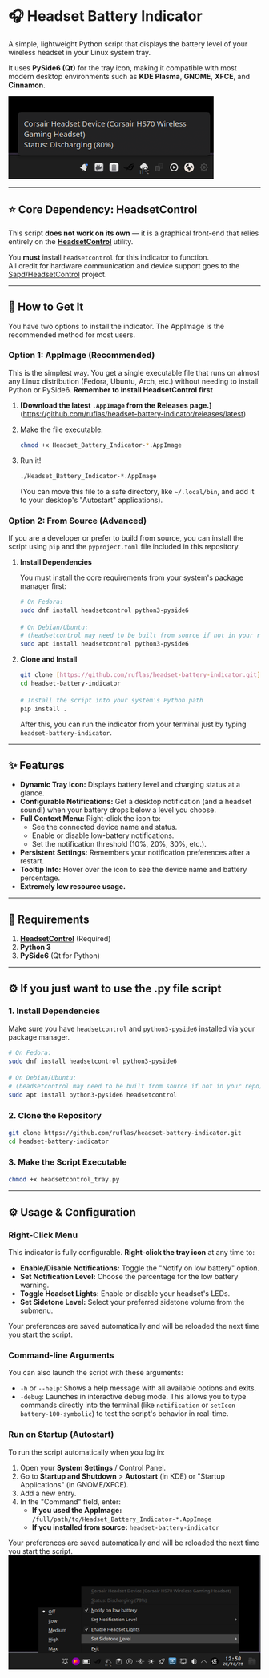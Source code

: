 # 🎧 Headset Battery Indicator

A simple, lightweight Python script that displays the battery level of your wireless headset in your Linux system tray.

It uses **PySide6 (Qt)** for the tray icon, making it compatible with most modern desktop environments such as **KDE Plasma**, **GNOME**, **XFCE**, and **Cinnamon**.

![Screenshot of the tray icon](screenshot.png)

---
## ⭐ Core Dependency: HeadsetControl

This script **does not work on its own** — it is a graphical front-end that relies entirely on the **[HeadsetControl](https://github.com/Sapd/HeadsetControl)** utility.

You **must** install `headsetcontrol` for this indicator to function.  
All credit for hardware communication and device support goes to the [Sapd/HeadsetControl](https://github.com/Sapd/HeadsetControl) project.

---
## 🚀 How to Get It

You have two options to install the indicator. The AppImage is the recommended method for most users.

### Option 1: AppImage (Recommended)

This is the simplest way. You get a single executable file that runs on almost any Linux distribution (Fedora, Ubuntu, Arch, etc.) without needing to install Python or PySide6.
**Remember to install HeadsetControl first**

1.  **[Download the latest `.AppImage` from the Releases page.]**
    (https://github.com/ruflas/headset-battery-indicator/releases/latest)

2.  Make the file executable:
    ```bash
    chmod +x Headset_Battery_Indicator-*.AppImage
    ```

3.  Run it!
    ```bash
    ./Headset_Battery_Indicator-*.AppImage
    ```
    (You can move this file to a safe directory, like `~/.local/bin`, and add it to your desktop's "Autostart" applications).

### Option 2: From Source (Advanced)

If you are a developer or prefer to build from source, you can install the script using `pip` and the `pyproject.toml` file included in this repository.

1.  **Install Dependencies**

    You must install the core requirements from your system's package manager first:
    ```bash
    # On Fedora:
    sudo dnf install headsetcontrol python3-pyside6
    
    # On Debian/Ubuntu:
    # (headsetcontrol may need to be built from source if not in your repo)
    sudo apt install headsetcontrol python3-pyside6
    ```

2.  **Clone and Install**

    ```bash
    git clone [https://github.com/ruflas/headset-battery-indicator.git](https://github.com/ruflas/headset-battery-indicator.git)
    cd headset-battery-indicator
    
    # Install the script into your system's Python path
    pip install .
    ```
    After this, you can run the indicator from your terminal just by typing `headset-battery-indicator`.
---

## ✨ Features

* **Dynamic Tray Icon:** Displays battery level and charging status at a glance.
* **Configurable Notifications:** Get a desktop notification (and a headset sound!) when your battery drops below a level you choose.
* **Full Context Menu:** Right-click the icon to:
    * See the connected device name and status.
    * Enable or disable low-battery notifications.
    * Set the notification threshold (10%, 20%, 30%, etc.).
* **Persistent Settings:** Remembers your notification preferences after a restart.
* **Tooltip Info:** Hover over the icon to see the device name and battery percentage.
* **Extremely low resource usage.**

---

## 🧩 Requirements

1. **[HeadsetControl](https://github.com/Sapd/HeadsetControl)** (Required)
2. **Python 3**
3. **PySide6** (Qt for Python)

---

## ⚙️ If you just want to use the .py file script

### 1. Install Dependencies

Make sure you have `headsetcontrol` and `python3-pyside6` installed via your package manager.

```bash
# On Fedora:
sudo dnf install headsetcontrol python3-pyside6

# On Debian/Ubuntu:
# (headsetcontrol may need to be built from source if not in your repo)
sudo apt install python3-pyside6 headsetcontrol
```

### 2. Clone the Repository

```bash
git clone https://github.com/ruflas/headset-battery-indicator.git
cd headset-battery-indicator
```

### 3. Make the Script Executable

```bash
chmod +x headsetcontrol_tray.py
```

---

## ⚙️ Usage & Configuration

### Right-Click Menu
This indicator is fully configurable. **Right-click the tray icon** at any time to:

* **Enable/Disable Notifications:** Toggle the "Notify on low battery" option.
* **Set Notification Level:** Choose the percentage for the low battery warning.
* **Toggle Headset Lights:** Enable or disable your headset's LEDs.
* **Set Sidetone Level:** Select your preferred sidetone volume from the submenu.

Your preferences are saved automatically and will be reloaded the next time you start the script.

### Command-line Arguments
You can also launch the script with these arguments:

* `-h` or `--help`: Shows a help message with all available options and exits.
* `-debug`: Launches in interactive debug mode. This allows you to type commands directly into the terminal (like `notification` or `setIcon battery-100-symbolic`) to test the script's behavior in real-time.

### Run on Startup (Autostart)
To run the script automatically when you log in:

1.  Open your **System Settings** / Control Panel.
2.  Go to **Startup and Shutdown** > **Autostart** (in KDE) or "Startup Applications" (in GNOME/XFCE).
3.  Add a new entry.
4.  In the "Command" field, enter:
    * **If you used the AppImage:** `/full/path/to/Headset_Battery_Indicator-*.AppImage`
    * **If you installed from source:** `headset-battery-indicator`

Your preferences are saved automatically and will be reloaded the next time you start the script.
![Screenshot of configuration](screenshot2.png)